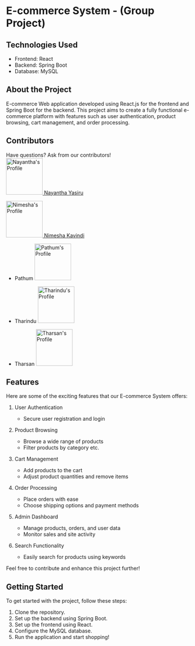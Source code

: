 # E-commerce System - (Group Project)

## Technologies Used
- Frontend: React
- Backend: Spring Boot
- Database: MySQL

## About the Project
E-commerce Web application developed using React.js for the frontend and Spring Boot for the backend. This project aims to create a fully functional e-commerce platform with features such as user authentication, product browsing, cart management, and order processing.

## Contributors
Have questions? Ask from our contributors! <br>
   <a href="https://github.com/Nayantha">
   <img src="https://avatars.githubusercontent.com/u/88623037?v=4" alt="Nayantha's Profile" width="100">
   Nayantha Yasiru
   </a>
   
   <a href="https://github.com/NimeshaKavindi">
   <img src="https://avatars.githubusercontent.com/u/91362972?v=4" alt="Nimesha's Profile" width="100">
   Nimesha Kavindi
   </a>
   
- Pathum
   <a href="https://github.com/pathum">
   <img src="https://avatars.githubusercontent.com/u/23456789?v=4" alt="Pathum's Profile" width="100">
   </a>
   
- Tharindu
   <a href="https://github.com/tharindu">
   <img src="https://avatars.githubusercontent.com/u/34567890?v=4" alt="Tharindu's Profile" width="100">
   </a>
   
- Tharsan
   <a href="https://github.com/tharsan">
   <img src="https://avatars.githubusercontent.com/u/45678901?v=4" alt="Tharsan's Profile" width="100">
   </a>

## Features
Here are some of the exciting features that our E-commerce System offers:

1. User Authentication
   - Secure user registration and login

2. Product Browsing
   - Browse a wide range of products
   - Filter products by category etc.

3. Cart Management
   - Add products to the cart
   - Adjust product quantities and remove items

4. Order Processing
   - Place orders with ease
   - Choose shipping options and payment methods

5. Admin Dashboard
   - Manage products, orders, and user data
   - Monitor sales and site activity

6. Search Functionality
   - Easily search for products using keywords

Feel free to contribute and enhance this project further!

## Getting Started
To get started with the project, follow these steps:
1. Clone the repository.
2. Set up the backend using Spring Boot.
3. Set up the frontend using React.
4. Configure the MySQL database.
5. Run the application and start shopping!
